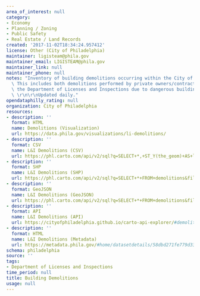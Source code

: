 ```yaml
---
area_of_interest: null
category:
- Economy
- Planning / Zoning
- Public Safety
- Real Estate / Land Records
created: '2017-11-02T18:34:24.957412'
license: Other (City of Philadelphia)
maintainer: ligisteam@phila.gov
maintainer_email: LIGISTEAM@phila.gov
maintainer_link: null
maintainer_phone: null
notes: "Inventory of building demolitions occurring within the City of Philadelphia.\
  \ This includes both demolitions performed by private owners/contractors and by\
  \ the Department of Licenses and Inspections due to dangerous building conditions.\
  \ \r\n\r\nUpdated daily."
opendataphilly_rating: null
organization: City of Philadelphia
resources:
- description: ''
  format: HTML
  name: Demolitions (Visualization)
  url: https://data.phila.gov/visualizations/li-demolitions/
- description: ''
  format: CSV
  name: L&I Demolitions (CSV)
  url: https://phl.carto.com/api/v2/sql?q=SELECT+*,+ST_Y(the_geom)+AS+lat,+ST_X(the_geom)+AS+lng+FROM+demolitions&filename=demolitions&format=csv&skipfields=cartodb_id
- description: ''
  format: SHP
  name: L&I Demolitions (SHP)
  url: https://phl.carto.com/api/v2/sql?q=SELECT+*+FROM+demolitions&filename=demolitions&format=shp&skipfields=cartodb_id
- description: ''
  format: GeoJSON
  name: L&I Demolitions (GeoJSON)
  url: https://phl.carto.com/api/v2/sql?q=SELECT+*+FROM+demolitions&filename=demolitions&format=geojson&skipfields=cartodb_id
- description: ''
  format: API
  name: L&I Demolitions (API)
  url: https://cityofphiladelphia.github.io/carto-api-explorer/#demolitions
- description: ''
  format: HTML
  name: L&I Demolitions (Metadata)
  url: https://metadata.phila.gov/#home/datasetdetails/58dbd271fe779d33cf0e8cad/representationdetails/5e989bd68d478300195737b0/
schema: philadelphia
source: ''
tags:
- Department of Licenses and Inspections
time_period: null
title: Building Demolitions
usage: null
---
```

